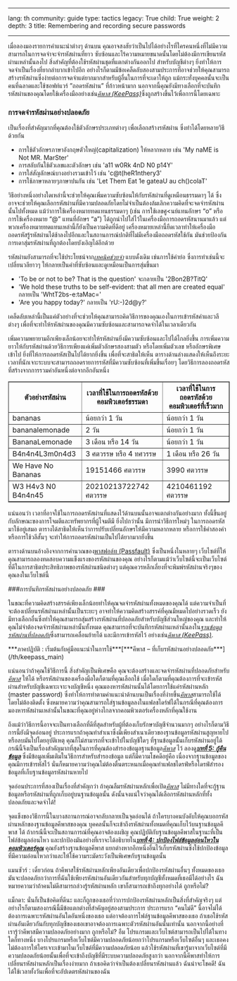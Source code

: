 

---

lang: th
community: guide
type: tactics
legacy: True
child: True
weight: 2
depth: 3
title: Remembering and recording secure passwords

---

เมื่อลองมองรายการคำแนะนำต่างๆ ด้านบน คุณอาจสงสัยว่าเป็นไปได้อย่างไรที่ใครคนหนึ่งที่ไม่มีความสามารถในการจดจำจะจำรหัสผ่านที่ยาว ซับซ้อนและไร้ความหมายขนาดนั้นโดยไม่ต้องมีการเขียนรหัสผ่านเหล่านั้นลงไป สิ่งสำคัญที่ต้องใช้รหัสผ่านชุดที่แตกต่างกันออกไป สำหรับบัญชีต่างๆ ยิ่งทำให้การจดจำเป็นเรื่องที่ยากลำบากเข้าไปอีก อย่างไรก็ตามมีข้อเคล็ดลับสองสามประการที่อาจช่วยให้คุณสามารถสร้างรหัสผ่านซึ่งง่ายต่อการจดจำแต่ยากมากสำหรับผู้อื่นในการที่จะเดาให้ถูก แม้กระทั่งบุคคลนั้นจะเป็นคนที่ฉลาดและใช้ซอฟท์แวร์ ”ถอดรหัสผ่าน” ที่ก้าวหน้ามาก นอกจากนี้คุณยังมีทางเลือกที่จะบันทึกรหัสผ่านของคุณโดยใช้เครื่องมืออย่างเช่น[*คีพาส (KeePass)*](/th/glossary#KeePass)ซึ่งถูกสร้างขึ้นไว้เพื่อการนี้โดยเฉพาะ

### การจดจำรหัสผ่านอย่างปลอดภัย ###

เป็นเรื่องที่สำคัญมากที่คุณต้องใช้ตัวอักษรประเภทต่างๆ เพื่อเลือกสร้างรหัสผ่าน ซึ่งทำได้โดยหลายวิธีด้วยกัน

- การใช้ตัวอักษรภาษาอังกฤษตัวใหญ่(capitalization) ให้หลากหลาย เช่น 'My naME is Not MR. MarSter'
- การสลับกันใช้ตัวเลขและตัวอักษร เช่น 'a11 w0Rk 4nD N0 p14Y'
- การใส่สัญลักษณ์บางอย่างรวมเข้าไว้ เช่น 'c@t(heR1nthery3'
- การใช้ภาษาหลายๆภาษาปนกัน เช่น 'Let Them Eat 1e gateaU au ch()colaT'

วิธีอย่างหนึ่งอย่างใดเหล่านี้จะช่วยให้คุณเพิ่มความซับซ้อนให้กับรหัสผ่านที่ดูเหมือนธรรมดาๆ ได้ ซึ่งอาจจะช่วยให้คุณเลือกรหัสผ่านที่มีความปลอดภัยโดยไม่จำเป็นต้องล้มเลิกความคิดที่จะจดจำรหัสผ่านนั้นไปทั้งหมด แม้ว่าการใช้เครื่องหมายทดแทนธรรมดาๆ (เช่น การใช้เลขศู<นย์แทนอักษร “o” หรือการใช้เครื่องหมาย “@” แทนที่อักษร “a”) ได้ถูกนำไปใส่ไว้ในเครื่องมือการถอดรหัสนานมาแล้ว แต่พวกเครื่องหมายทดแทนเหล่านี้ก็ยังเป็นความคิดที่ดีอยู่ เครื่องหมายเหล่านี้ยืดเวลาทำให้เครื่องมือถอดรหัสรู้รหัสผ่านได้ช้าลงไปอีกและในสถานการณ์ปกติที่ไม่มีเครื่องมือถอดรหัสใช้กัน มันช่วยป้องกันการเดาสุ่มรหัสผ่านที่ถูกต้องโดยบังเอิญได้อีกด้วย

รหัสผ่านยังสามารถที่จะใช้ประโยชน์จาก[*เทคนิคช่วยจำ*](/th/glossary#Mnemonic_device) แบบดั้งเดิม เช่นการใช้คำย่อ ซึ่งการทำเช่นนี้จะเปลี่ยนวลียาวๆ ให้กลายเป็นคำที่ซับซ้อนและดูเหมือนเป็นการสุ่มขึ้นมา

- 'To be or not to be? That is the question' จะกลายเป็น '2Bon2B?TitQ'
- 'We hold these truths to be self-evident: that all men are created equal' กลายเป็น 'WhtT2bs-e:taMac='
- 'Are you happy today?' กลายเป็น 'rU:-)2d@y?'

เคล็ดลับเหล่านี้เป็นแค่ตัวอย่างที่จะช่วยให้คุณสามารถคิดวิธีการของคุณเองในการเข้ารหัสคำและวลีต่างๆ เพื่อที่จะทำให้รหัสผ่านของคุณมีความซับซ้อนและสามารถจดจำได้ในเวลาเดียวกัน

เพิ่มความพยายามอีกเพียงเล็กน้อยจะทำให้รหัสผ่านยิ่งมีความซับซ้อนและไปได้ไกลยิ่งขึ้น การเพิ่มความยาวให้กับรหัสผ่านด้วยวิธีการเพียงแค่เพิ่มตัวอักษรสองสามตัว หรือโดยเพิ่มตัวเลข หรืออักษรพิเศษเข้าไป ยิ่งที่ให้การถอดรหัสเป็นไปได้ยากยิ่งขึ้น เพื่อที่จะสาธิตให้เห็น ตารางด้านล่างแสดงให้เห็นถึงระยะเวลาที่นักเจาะระบบจะสามารถถอดรายการรหัสที่มีความซับซ้อนที่เพิ่มขึ้นเรื่อยๆ โดยวิธีการลองถอดรหัสที่สร้างจากการรวมคำอันหนึ่งต่อจากอีกอันหนึ่ง

<table border="1">
<tbody>
<tr>
<th>ตัวอย่างรหัสผ่าน</th>
<th>เวลาที่ใช้ในการถอดรหัสด้วยคอมพิวเตอร์ธรรมดา</th>
<th>เวลาที่ใช้ในการถอดรหัสด้วยคอมพิวเตอร์ที่เร็วมาก</th>
</tr>
<tr>
<td>bananas</td>
<td>น้อยกว่า 1 วัน</td>
<td>น้อยกว่า 1 วัน</td>
</tr>
<tr>
<td>bananalemonade</td>
<td>2 วัน</td>
<td>น้อยกว่า 1 วัน</td>
</tr>
<tr>
<td>BananaLemonade</td>
<td>3 เดือน หรือ 14 วัน</td>
<td>น้อยกว่า 1 วัน</td>
</tr>
<tr>
<td>B4n4n4L3m0n4d3</td>
<td>3 ศตวรรษ หรือ 4 ทศวรรษ</td>
<td>1 เดือน หรือ 26 วัน</td>
</tr>
<tr>
<td>We Have No Bananas</td>
<td>19151466 ศตวรรษ</td>
<td>3990 ศตวรรษ
</td>
</tr>
<tr>
<td>W3 H4v3 N0 B4n4n45</td>
<td>20210213722742 ศตวรรษ</td>
<td>4210461192 ศตวรรษ</td>
</tr>
</tbody>
</table>

แน่นอนว่า เวลาที่อาจใช้ในการถอดรหัสผ่านที่แสดงไว้ด้านบนนั้นอาจแตกต่างกันอย่างมาก ทั้งนี้ขึ้นอยู่กับลักษณะของการโจมตีและทรัพยากรที่ผู้โจมตีมี ยิ่งไปกว่านั้น มีการนำวิธีการใหม่ๆ ในการถอดรหัสมาใช้อยู่เสมอ ตารางได้สาธิตให้เห็นว่าการปรับเปลี่ยนอักษรให้มีความหลากหลาย หรือการใช้คำสองคำ หรือการใช้วลีสั้นๆ จะทำให้การถอดรหัสผ่านเป็นไปได้ยากมากยิ่งขึ้น

ตารางด้านบนอ้างอิงจากการคำนวณของ[พาสฟอล์ท (Passfault)](https://passfault.appspot.com/password_strength.html) ซึ่งเป็นหนึ่งในหลายๆ เว็บไซต์ที่ให้คุณสามารถลองทดสอบความแข็งแรงของรหัสผ่านของคุณ อย่างไรก็ตามแม้ว่าเว็บไซต์นี้จะเป็นเว็บไซต์ที่ดีในการสาธิตประสิทธิภาพของรหัสผ่านชนิดต่างๆ แต่คุณควรหลีกเลี่ยงที่จะพิมพ์รหัสผ่านจริงๆของคุณลงในเว็บไซต์นี้

###การบันทึกรหัสผ่านอย่างปลอดภัย ###

ในขณะที่ความคิดสร้างสรรค์เพียงเล็กน้อยทำให้คุณจดจำรหัสผ่านทั้งหมดของคุณได้ แต่ความจำเป็นที่จะต้องเปลี่ยนรหัสผ่านเหล่านั้นเป็นระยะๆ อาจทำให้ความคิดสร้างสรรค์ที่คุณมีหมดไปอย่างรวดเร็ว ยังมีทางเลือกอื่นซึ่งทำให้คุณสามารถสุ่มสร้างรหัสผ่านที่ปลอดภัยสำหรับบัญชีส่วนใหญ่ของคุณ และทำให้คุณไม่จำต้องจดจำรหัสผ่านเหล่านั้นทั้งหมด คุณสามารถที่จะบันทึกรหัสผ่านเหล่านั้นลงใน[*ฐานข้อมูลรหัสผ่านที่ปลอดภัย*](/th/glossary#Secure_password_database)ซึ่งสามารถเคลื่อนย้ายได้ และมีการเข้ารหัสไว้ อย่างเช่น[*คีพาส (KeePass)*](/th/glossary#KeePass).

<div class="getstarted" markdown="1">
***ภาคปฏิบัติ : เริ่มต้นกับคู่มือแนะนำในการใช้***[***คีพาส – ที่เก็บรหัสผ่านอย่างปลอดภัย***](/th/keepass_main)
</div>

แน่นอนว่าถ้าคุณใช้วิธีการนี้ สิ่งสำคัญเป็นพิเศษคือ คุณจะต้องสร้างและจดจำรหัสผ่านที่ปลอดภัยสำหรับ[*คีพาส*](/th/glossary#KeePass) ให้ได้ หรือรหัสผ่านของเครื่องมือใดก็ตามที่คุณเลือกใช้ เมื่อใดก็ตามที่คุณต้องการที่จะเข้ารหัสผ่านสำหรับบัญชีเฉพาะเจาะจงบัญชีหนึ่ง คุณมองหารหัสผ่านนั้นได้โดยการใช้แค่รหัสผ่านหลัก (master password) ซึ่งทำให้การทำตามคำแนะนำด้านบนเป็นเรื่องที่ง่ายขึ้น[*คีพาส*](/th/glossary#KeePass)สามารถใช้ได้โดยไม่ต้องติดตั้ง ซึ่งหมายความว่าคุณสามารถใส่ฐานข้อมูลลงในแฟลชไดร์ฟได้ในกรณีที่คุณต้องการมองหารหัสผ่านเหล่านั้นในขณะที่คุณอยู่ห่างไกลจากคอมพิวเตอร์เครื่องหลักที่คุณใช้งาน

ถึงแม้ว่าวิธีการนี้อาจจะเป็นทางเลือกที่ดีที่สุดสำหรับผู้ที่ต้องเก็บรักษาบัญชีจำนวนมากๆ อย่างไรก็ตามวิธีการนี้ยังมีจุดอ่อนอยู่ ประการแรกถ้าคุณทำสำเนาซึ่งมีเพียงสำเนาเดียวของฐานข้อมูลรหัสผ่านสูญหายไป หรือลบมันไปโดยอุบัติเหตุ คุณก็ไม่สามารถที่จะเข้าไปในบัญชีใดๆ ที่ฐานข้อมูลนั้นเก็บรหัสผ่านอยู่ได้ กรณีนี้จึงเป็นเรื่องสำคัญมากที่สุดในการที่คุณต้องสำรองข้อมูลฐานข้อมูล[*คีพาส*](/th/glossary#KeePass) ไว้ ลองดู[***บทที่ 5: กู้คืนข้อมูล***](/th/chapter-5) ซึ่งมีข้อมูลเพิ่มเติมในวิธีการสำหรับสำรองข้อมูล แต่ก็มีความโชคดีอยู่คือ เนื่องจากฐานข้อมูลของคุณมีการเข้ารหัสไว้ นั่นก็หมายความว่าคุณไม่ต้องตื่นตระหนกเมื่อคุณทำแฟลชไดรฟ์หรือไดรฟ์สำรองข้อมูลที่เก็บฐานข้อมูลรหัสผ่านหายไป

จุดอ่อนประการที่สองเป็นเรื่องที่สำคัญกว่า ถ้าคุณลืมรหัสผ่านหลักเพื่อเปิด[*คีพาส*](/th/glossary#KeePass) ไม่มีทางใดที่จะกู้ฐานข้อมูลหรือรหัสผ่านที่ถูกเก็บอยู่บนฐานข้อมูลนั้น ดังนั้นจงแน่ใจว่าคุณได้เลือกรหัสผ่านหลักที่ทั้งปลอดภัยและจดจำได้!

จุดแข็งของวิธีการนี้ในบางสถานการณ์อาจกลับกลายเป็นจุดอ่อนได้ ถ้าใครบางคนบังคับให้คุณบอกรหัสผ่านหลักของฐานข้อมูลคีพาสของคุณ บุคคลนั้นก็จะเข้าถึงรหัสผ่านทั้งหมดที่คุณเก็บไว้บนฐานข้อมูลคีพาส ได้ ถ้ากรณีนี้จะเป็นสถานการณ์ที่คุณอาจต้องเผชิญ คุณปฏิบัติกับฐานข้อมูลคีพาสในฐานะที่เป็นไฟล์ข้อมูลอ่อนไหว และปกป้องมันอย่างที่เราจะได้อธิบายใน[***บทที่ 4: ปกป้องไฟล์ข้อมูลอ่อนไหวในคอมพิวเตอร์คุณ***](/th/chapter-4) คุณยังสร้างฐานข้อมูลคีพาส แยกต่างหากอีกหนึ่งอื่นไว้เก็บรหัสผ่านซึ่งใช้ปกป้องข้อมูลที่มีความอ่อนไหวกว่าและให้ใช้ความระมัดระวังเป็นพิเศษกับฐานข้อมูลนั้น

<div class="background" markdown="1">
แมนซัวร์ : เดี๋ยวก่อน ถ้าคีพาสใช้รหัสผ่านหลักเพียงอันเดียวเพื่อปกป้องรหัสผ่านอื่นๆ ทั้งหมดของเธอ มันจะปลอดภัยกว่าการที่ฉันใช้เพียงรหัสผ่านอันเดียวกันสำหรับทุกบัญชีทั้งหมดที่เธอมีได้อย่างไร ฉันหมายความว่าถ้าคนไม่ดีสามารถล่วงรู้รหัสผ่านหลัก เขาก็สามารถเข้าถึงทุกอย่างได้ ถูกหรือไม่?

แม็กดา: นั่นก็เป็นข้อคิดที่ดีนะ และก็ถูกของเธอที่ว่าการปกป้องรหัสผ่านหลักเป็นสิ่งที่สำคัญจริงๆ แต่อย่างไรก็ตามสองกรณีนี้มีข้อแตกต่างที่สำคัญอยู่สองสามประการ ประการแรก “คนไม่ดี” นี้อาจไม่ได้ต้องการเฉพาะรหัสผ่านอันใดอันหนึ่งของเธอ แต่อาจต้องการไฟล์ฐานข้อมูลคีพาสของเธอ ถ้าเธอใช้รหัสผ่านอันเดียวกันกับทุกบัญชีของเธอเขาอาจต้องการเฉพาะตัวรหัสผ่านอันนั้นเท่านั้น นอกจากนี้อย่างที่เรารู้ว่าคีพาสมีความปลอดภัยอย่างมาก ถูกหรือไม่? อืม โปรแกรมและเว็บไซต์สามารถเป็นไปได้ในทางใดก็ทางหนึ่ง บางโปรแกรมหรือเว็บไซต์มีความปลอดภัยน้อยกว่าโปรแกรมหรือเว็บไซต์อื่นๆ และเธอคงไม่ต้องการให้ใครเจาะเข้ามาในเว็บไซต์ที่มีความปลอดภัยน้อย แล้วใช้รหัสผ่านที่เขารู้มาจากเว็บไซต์ที่มีความปลอดภัยน้อยนั้นเพื่อที่จะเข้าถึงบัญชีที่มีระบบความปลอดภัยสูงกว่า นอกจากนี้คีพาสทำให้การเปลี่ยนรหัสผ่านหลักเป็นเรื่องง่ายมาก ถ้าเธอคิดว่าจำเป็นต้องเปลี่ยนรหัสผ่านแล้ว ฉันน่าจะโชคดี! ฉันได้ใช้เวลาทั้งวันเพื่อที่จะอัปเดตรหัสผ่านของฉัน
</div>

